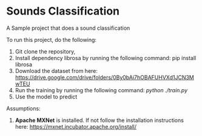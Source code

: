 # Sounds Classification
A Sample project that does a sound classification

To run this project, do the following:

1) Git clone the repository,
2) Install dependency librosa by running the following command: pip install librosa
3) Download the dataset from here: https://drive.google.com/drive/folders/0By0bAi7hOBAFUHVXd1JCN3MwTEU
4) Run the training by running the following command:
   *python ./train.py*
5) Use the model to predict 


Assumptions:
1) **Apache MXNet** is installed. If not follow the installation instructions here: https://mxnet.incubator.apache.org/install/

